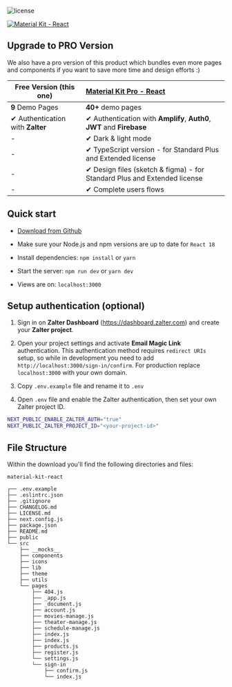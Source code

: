 ![license](https://img.shields.io/badge/license-MIT-blue.svg)

[![Material Kit - React](https://github.com/devias-io/material-kit-react/blob/main/public/static/thumbnail.png)](https://material-kit-react.devias.io/)

## Upgrade to PRO Version

We also have a pro version of this product which bundles even more pages and components if you want
to save more time and design efforts :)

| Free Version (this one)          | [Material Kit Pro - React](https://material-ui.com/store/items/devias-kit-pro/) |
| -------------------------------- | :------------------------------------------------------------------------------ |
| **9** Demo Pages                 | **40+** demo pages                                                              |
| ✔ Authentication with **Zalter** | ✔ Authentication with **Amplify**, **Auth0**, **JWT** and **Firebase**          |
| -                                | ✔ Dark & light mode                                                             |
| -                                | ✔ TypeScript version - for Standard Plus and Extended license                   |
| -                                | ✔ Design files (sketch & figma) - for Standard Plus and Extended license        |
| -                                | ✔ Complete users flows                                                          |

## Quick start

- [Download from Github](https://github.com/sonht113/dashboard_web_movie.git)

- Make sure your Node.js and npm versions are up to date for `React 18`

- Install dependencies: `npm install` or `yarn`

- Start the server: `npm run dev` or `yarn dev`

- Views are on: `localhost:3000`

## Setup authentication (optional)

1. Sign in on **Zalter Dashboard** (https://dashboard.zalter.com) and create your **Zalter project**.

2. Open your project settings and activate **Email Magic Link** authentication.
   This authentication method requires `redirect URIs` setup, so while in development you need to add `http://localhost:3000/sign-in/confirm`.
   For production replace `localhost:3000` with your own domain.

3. Copy `.env.example` file and rename it to `.env`

4. Open `.env` file and enable the Zalter authentication, then set your own Zalter project ID.

```bash
NEXT_PUBLIC_ENABLE_ZALTER_AUTH="true"
NEXT_PUBLIC_ZALTER_PROJECT_ID="<your-project-id>"
```

## File Structure

Within the download you'll find the following directories and files:

```
material-kit-react

┌── .env.example
├── .eslintrc.json
├── .gitignore
├── CHANGELOG.md
├── LICENSE.md
├── next.config.js
├── package.json
├── README.md
├── public
└── src
	├── __mocks__
	├── components
	├── icons
	├── lib
	├── theme
	├── utils
	└── pages
		├── 404.js
		├── _app.js
		├── _document.js
		├── account.js
		├── movies-manage.js
		├── theater-manage.js
		├── schedule-manage.js
		├── index.js
		├── index.js
		├── products.js
		├── register.js
		└── settings.js
		└── sign-in
			├── confirm.js
			└── index.js
```

